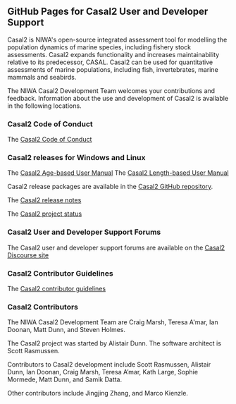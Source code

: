## GitHub Pages for Casal2 User and Developer Support

Casal2 is NIWA's open-source integrated assessment tool for modelling the population dynamics of marine species, including fishery stock assessments. Casal2 expands functionality and increases maintainability relative to its predecessor, CASAL. Casal2 can be used for quantitative assessments of marine populations, including fish, invertebrates, marine mammals and seabirds. 

The NIWA Casal2 Development Team welcomes your contributions and feedback. Information about the use and development of Casal2 is available in the following locations.

### Casal2 Code of Conduct

The [Casal2 Code of Conduct](https://casal2.github.io/code_of_conduct.md)

### Casal2 releases for Windows and Linux

The [Casal2 Age-based User Manual](https://github.com/NIWAFisheriesModelling/CASAL2/raw/master/Documentation/UserManual/CASAL2_Age.pdf)
The [Casal2 Length-based User Manual](https://github.com/NIWAFisheriesModelling/CASAL2/raw/master/Documentation/UserManual/CASAL2_Length.pdf)

Casal2 release packages are available in the [Casal2 GitHub repository](https://github.com/NIWAFisheriesModelling/CASAL2/releases).

The [Casal2 release notes](https://casal2.github.io/release_notes.md)

The [Casal2 project status](https://casal2.github.io/project_status.md)

### Casal2 User and Developer Support Forums

The Casal2 user and developer support forums are available on the [Casal2 Discourse site](https://casal2.discourse.group)

### Casal2 Contributor Guidelines

The [Casal2 contributor guidelines](https://casal2.github.io/contributing.md)

### Casal2 Contributors

The NIWA Casal2 Development Team are Craig Marsh, Teresa A'mar, Ian Doonan, Matt Dunn, and Steven Holmes.

The Casal2 project was started by Alistair Dunn. The software architect is Scott Rasmussen.

Contributors to Casal2 development include Scott Rasmussen, Alistair Dunn, Ian Doonan, Craig Marsh, Teresa A’mar, Kath Large, Sophie Mormede, Matt Dunn, and Samik Datta.

Other contributors include Jingjing Zhang, and Marco Kienzle.


